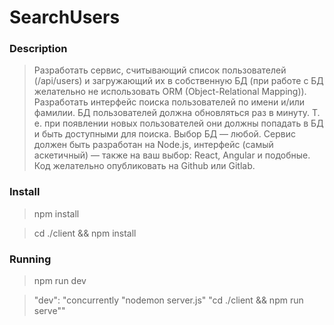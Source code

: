 # SearchUsers
### Description
>Разработать сервис, считывающий список пользователей (/api/users) и загружающий их в собственную БД (при работе с БД желательно не использовать ORM (Object-Relational Mapping)). Разработать интерфейс поиска пользователей по имени и/или фамилии. БД пользователей должна обновляться раз в минуту. Т. е. при появлении новых пользователей они должны попадать в БД и быть доступными для поиска. Выбор БД — любой. Сервис должен быть разработан на Node.js, интерфейс (самый аскетичный) — также на ваш выбор: React, Angular и подобные. Код желательно опубликовать на Github или Gitlab.
### Install
>npm install

>cd ./client && npm install
### Running
>npm run dev

>"dev": "concurrently \"nodemon server.js\" \"cd ./client && npm run serve\""
